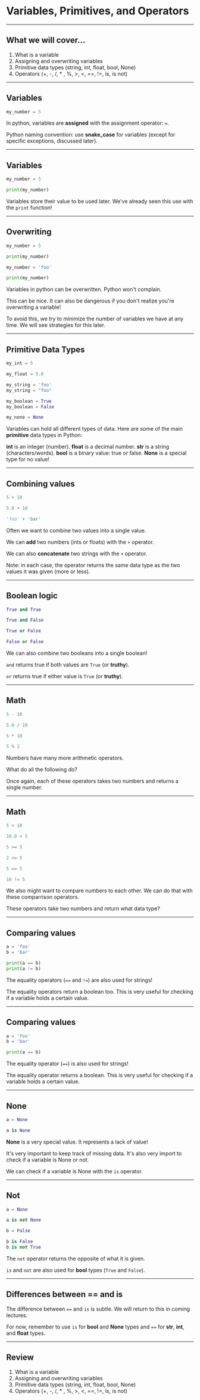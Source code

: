 # Variables, Primitives, and Operators
<!-- _class: lead -->

---

## What we will cover...

1. What is a variable
2. Assigning and overwriting variables
3. Primitive data types (string, int, float, bool, None)
4. Operators (+, -, /, * , %, >, <, ==, !=, is, is not)

---

## Variables
<!-- _class: sidecode -->

```python
my_number = 5
```

In python, variables are **assigned** with the assignment operator: `=`. 

Python naming convention: use **snake_case** for variables (except for specific exceptions, discussed later).

---


## Variables
<!-- _class: sidecode -->

```python
my_number = 5

print(my_number)
```

Variables store their value to be used later. We've already seen this use with the `print` function!

---


## Overwriting
<!-- _class: sidecode -->

```python
my_number = 5

print(my_number)

my_number = 'foo'

print(my_number)
```

Variables in python can be overwritten. Python won't complain. 

This can be nice. It can also be dangerous if you don't realize you're overwriting a variable!

To avoid this, we try to minimize the number of variables we have at any time. We will see strategies for this later. 

---

## Primitive Data Types
<!-- _class: sidecode -->

```python
my_int = 5

my_float = 5.0

my_string = 'foo'
my_string = "foo"

my_boolean = True
my_boolean = False

my_none = None
```

Variables can hold all different types of data. Here are some of the main **primitive** data types in Python: 

**int** is an integer (number).
**float** is a decimal number.
**str** is a string (characters/words).
**bool** is a binary value: true or false.
**None** is a special type for no value!

---

## Combining values
<!-- _class: sidecode -->

```python
5 + 10

5.0 + 10

'foo' + 'bar'
```

Often we want to combine two values into a single value. 

We can **add** two numbers (ints or floats) with the `+` operator. 

We can also **concatenate** two strings with the `+` operator.

Note: in each case, the operator returns the same data type as the two values it was given (more or less).

---


## Boolean logic
<!-- _class: sidecode -->

```python
True and True

True and False

True or False

False or False
```

We can also combine two booleans into a single boolean!

`and` returns true if both values are `True` (or **truthy**).

`or` returns true if either value is `True` (or **truthy**).


---


## Math
<!-- _class: sidecode -->

```python
5 - 10

5.0 / 10

5 * 10

5 % 2
```

Numbers have many more arithmetic operators. 

What do all the following do?

Once again, each of these operators takes two numbers and returns a single number. 

---


## Math
<!-- _class: sidecode -->

```python
5 < 10

10.0 > 5 

5 >= 5

2 <= 5

5 == 5

10 != 5
```

We also might want to compare numbers to each other. We can do that with these comparrison operators.

These operators take two numbers and return what data type? 

---

## Comparing values
<!-- _class: sidecode -->

```python
a = 'foo'
b = 'bar'

print(a == b)
print(a != b)
```

The equality operators (`==` and `!=`) are also used for strings!

The equality operators return a boolean too. This is very useful for checking if a variable holds a certain value. 

---

## Comparing values
<!-- _class: sidecode -->

```python
a = 'foo'
b = 'bar'

print(a == b)
```

The equality operator (`==`) is also used for strings!

The equality operator returns a boolean. This is very useful for checking if a variable holds a certain value. 

---

## None
<!-- _class: sidecode -->

```python
a = None

a is None
```

**None** is a very special value. It represents a lack of value!

It's very important to keep track of missing data. It's also very import to check if a variable is None or not. 

We can check if a variable is None with the `is` operator.

---

## Not
<!-- _class: sidecode -->

```python
a = None

a is not None

b = False

b is False
b is not True
```

The `not` operator returns the opposite of what it is given. 

`is` and `not` are also used for **bool** types (`True` and `False`).

---

## Differences between == and is

The difference between `==` and `is` is subtle. We will return to this in coming lectures.

For now, remember to use `is` for **bool** and **None** types and `==` for **str**, **int**, and **float** types.

---


## Review

1. What is a variable
2. Assigning and overwriting variables
3. Primitive data types (string, int, float, bool, None)
4. Operators (+, -, /, * , %, >, <, ==, !=, is, is not)
